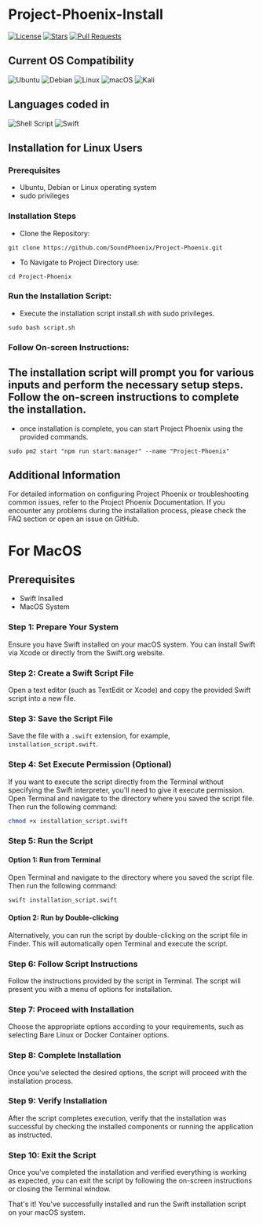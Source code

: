 # Project-Phoenix-Install
[![License](https://img.shields.io/badge/license-MIT-blue)](https://opensource.org/licenses/MIT)
[![Stars](https://img.shields.io/github/stars/SoundPhoenix/Project-Phoenix-Install.svg)](https://github.com/KevinNovak/Discord-Bot-TypeScript-Template/stargazers)
[![Pull Requests](https://img.shields.io/badge/Pull%20Requests-Closed-red)](https://github.com/KevinNovak/Discord-Bot-TypeScript-Template/pulls)


## Current OS Compatibility 
![Ubuntu](https://img.shields.io/badge/Ubuntu-E95420?style=for-the-badge&logo=ubuntu&logoColor=white) ![Debian](https://img.shields.io/badge/Debian-D70A53?style=for-the-badge&logo=debian&logoColor=white) ![Linux](https://img.shields.io/badge/Linux-FCC624?style=for-the-badge&logo=linux&logoColor=black) ![macOS](https://img.shields.io/badge/mac%20os-000000?style=for-the-badge&logo=macos&logoColor=F0F0F0) ![Kali](https://img.shields.io/badge/Kali-268BEE?style=for-the-badge&logo=kalilinux&logoColor=white)
## Languages coded in
![Shell Script](https://img.shields.io/badge/shell_script-%23121011.svg?style=for-the-badge&logo=gnu-bash&logoColor=white) ![Swift](https://img.shields.io/badge/swift-F54A2A?style=for-the-badge&logo=swift&logoColor=white)
## Installation for Linux Users

### Prerequisites
- Ubuntu, Debian or Linux operating system
- sudo privileges

### Installation Steps
- Clone the Repository:

`git clone https://github.com/SoundPhoenix/Project-Phoenix.git`

- To Navigate to Project Directory use:

`cd Project-Phoenix`

### Run the Installation Script:

- Execute the installation script install.sh with sudo privileges.

`sudo bash script.sh`

### Follow On-screen Instructions:
## The installation script will prompt you for various inputs and perform the necessary setup steps. Follow the on-screen instructions to complete the installation.

- once installation is complete, you can start Project Phoenix using the provided commands.

`sudo pm2 start "npm run start:manager" --name "Project-Phoenix"`

## Additional Information
For detailed information on configuring Project Phoenix or troubleshooting common issues, refer to the Project Phoenix Documentation.
If you encounter any problems during the installation process, please check the FAQ section or open an issue on GitHub.

# For MacOS 

## Prerequisites
- Swift Insalled
- MacOS System

### Step 1: Prepare Your System

Ensure you have Swift installed on your macOS system. You can install Swift via Xcode or directly from the Swift.org website.

### Step 2: Create a Swift Script File

Open a text editor (such as TextEdit or Xcode) and copy the provided Swift script into a new file.

### Step 3: Save the Script File

Save the file with a `.swift` extension, for example, `installation_script.swift`.

### Step 4: Set Execute Permission (Optional)

If you want to execute the script directly from the Terminal without specifying the Swift interpreter, you'll need to give it execute permission. Open Terminal and navigate to the directory where you saved the script file. Then run the following command:

```bash
chmod +x installation_script.swift
```

### Step 5: Run the Script

#### Option 1: Run from Terminal

Open Terminal and navigate to the directory where you saved the script file. Then run the following command:

```bash
swift installation_script.swift
```

#### Option 2: Run by Double-clicking

Alternatively, you can run the script by double-clicking on the script file in Finder. This will automatically open Terminal and execute the script.

### Step 6: Follow Script Instructions

Follow the instructions provided by the script in Terminal. The script will present you with a menu of options for installation.

### Step 7: Proceed with Installation

Choose the appropriate options according to your requirements, such as selecting Bare Linux or Docker Container options.

### Step 8: Complete Installation

Once you've selected the desired options, the script will proceed with the installation process.

### Step 9: Verify Installation

After the script completes execution, verify that the installation was successful by checking the installed components or running the application as instructed.

### Step 10: Exit the Script

Once you've completed the installation and verified everything is working as expected, you can exit the script by following the on-screen instructions or closing the Terminal window.

That's it! You've successfully installed and run the Swift installation script on your macOS system.
